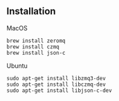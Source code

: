 ## Installation
MacOS
```shell
brew install zeromq
brew install czmq
brew install json-c
```

Ubuntu
```shell
sudo apt-get install libzmq3-dev
sudo apt-get install libczmq-dev
sudo apt-get install libjson-c-dev
```
